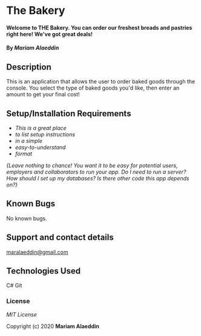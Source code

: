 # The Bakery

#### Welcome to THE Bakery.  You can order our freshest breads and pastries right here! We've got great deals!

#### By _**Mariam Alaeddin**_

## Description

This is an application that allows the user to order baked goods through the console.  You select the type of baked goods you'd like, then enter an amount to get your final cost! 

## Setup/Installation Requirements

* _This is a great place_
* _to list setup instructions_
* _in a simple_
* _easy-to-understand_
* _format_

_{Leave nothing to chance! You want it to be easy for potential users, employers and collaborators to run your app. Do I need to run a server? How should I set up my databases? Is there other code this app depends on?}_

## Known Bugs

No known bugs.

## Support and contact details

maralaeddin@gmail.com

## Technologies Used

C#
Git

### License

*MIT License*

Copyright (c) 2020 **Mariam Alaeddin**